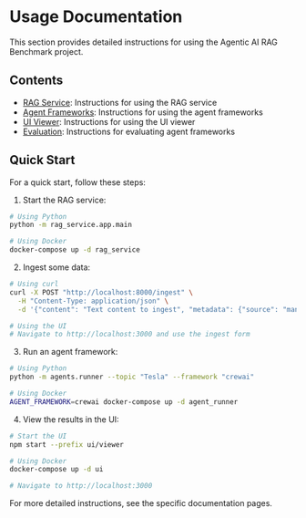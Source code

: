 # Usage Documentation

This section provides detailed instructions for using the Agentic AI RAG Benchmark project.

## Contents

- [RAG Service](./rag_service.md): Instructions for using the RAG service
- [Agent Frameworks](./agent_frameworks.md): Instructions for using the agent frameworks
- [UI Viewer](./ui_viewer.md): Instructions for using the UI viewer
- [Evaluation](./evaluation.md): Instructions for evaluating agent frameworks

## Quick Start

For a quick start, follow these steps:

1. Start the RAG service:

```bash
# Using Python
python -m rag_service.app.main

# Using Docker
docker-compose up -d rag_service
```

2. Ingest some data:

```bash
# Using curl
curl -X POST "http://localhost:8000/ingest" \
  -H "Content-Type: application/json" \
  -d '{"content": "Text content to ingest", "metadata": {"source": "manual"}}'

# Using the UI
# Navigate to http://localhost:3000 and use the ingest form
```

3. Run an agent framework:

```bash
# Using Python
python -m agents.runner --topic "Tesla" --framework "crewai"

# Using Docker
AGENT_FRAMEWORK=crewai docker-compose up -d agent_runner
```

4. View the results in the UI:

```bash
# Start the UI
npm start --prefix ui/viewer

# Using Docker
docker-compose up -d ui

# Navigate to http://localhost:3000
```

For more detailed instructions, see the specific documentation pages.
